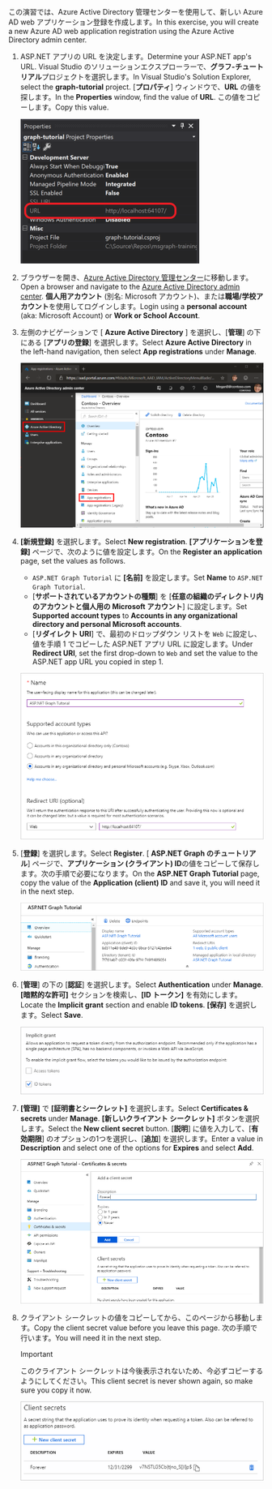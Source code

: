 <!-- markdownlint-disable MD002 MD041 -->

<span data-ttu-id="e30ea-101">この演習では、Azure Active Directory 管理センターを使用して、新しい Azure AD web アプリケーション登録を作成します。</span><span class="sxs-lookup"><span data-stu-id="e30ea-101">In this exercise, you will create a new Azure AD web application registration using the Azure Active Directory admin center.</span></span>

1. <span data-ttu-id="e30ea-102">ASP.NET アプリの URL を決定します。</span><span class="sxs-lookup"><span data-stu-id="e30ea-102">Determine your ASP.NET app's URL.</span></span> <span data-ttu-id="e30ea-103">Visual Studio のソリューションエクスプローラーで、**グラフ-チュートリアル**プロジェクトを選択します。</span><span class="sxs-lookup"><span data-stu-id="e30ea-103">In Visual Studio's Solution Explorer, select the **graph-tutorial** project.</span></span> <span data-ttu-id="e30ea-104">[**プロパティ**] ウィンドウで、**URL** の値を探します。</span><span class="sxs-lookup"><span data-stu-id="e30ea-104">In the **Properties** window, find the value of **URL**.</span></span> <span data-ttu-id="e30ea-105">この値をコピーします。</span><span class="sxs-lookup"><span data-stu-id="e30ea-105">Copy this value.</span></span>

    ![Visual Studio の [プロパティ] ウィンドウのスクリーンショット](./images/vs-project-url.png)

1. <span data-ttu-id="e30ea-107">ブラウザーを開き、[Azure Active Directory 管理センター](https://aad.portal.azure.com)に移動します。</span><span class="sxs-lookup"><span data-stu-id="e30ea-107">Open a browser and navigate to the [Azure Active Directory admin center](https://aad.portal.azure.com).</span></span> <span data-ttu-id="e30ea-108">**個人用アカウント** (別名: Microsoft アカウント)、または**職場/学校アカウント**を使用してログインします。</span><span class="sxs-lookup"><span data-stu-id="e30ea-108">Login using a **personal account** (aka: Microsoft Account) or **Work or School Account**.</span></span>

1. <span data-ttu-id="e30ea-109">左側のナビゲーションで [ **Azure Active Directory** ] を選択し、[**管理**] の下にある [**アプリの登録**] を選択します。</span><span class="sxs-lookup"><span data-stu-id="e30ea-109">Select **Azure Active Directory** in the left-hand navigation, then select **App registrations** under **Manage**.</span></span>

    ![<span data-ttu-id="e30ea-110">アプリの登録のスクリーンショット</span><span class="sxs-lookup"><span data-stu-id="e30ea-110">A screenshot of the App registrations</span></span> ](./images/aad-portal-app-registrations.png)

1. <span data-ttu-id="e30ea-111">**[新規登録]** を選択します。</span><span class="sxs-lookup"><span data-stu-id="e30ea-111">Select **New registration**.</span></span> <span data-ttu-id="e30ea-112">**[アプリケーションを登録]** ページで、次のように値を設定します。</span><span class="sxs-lookup"><span data-stu-id="e30ea-112">On the **Register an application** page, set the values as follows.</span></span>

    - <span data-ttu-id="e30ea-113">`ASP.NET Graph Tutorial` に **[名前]** を設定します。</span><span class="sxs-lookup"><span data-stu-id="e30ea-113">Set **Name** to `ASP.NET Graph Tutorial`.</span></span>
    - <span data-ttu-id="e30ea-114">[**サポートされているアカウントの種類**] を [**任意の組織のディレクトリ内のアカウントと個人用の Microsoft アカウント**] に設定します。</span><span class="sxs-lookup"><span data-stu-id="e30ea-114">Set **Supported account types** to **Accounts in any organizational directory and personal Microsoft accounts**.</span></span>
    - <span data-ttu-id="e30ea-115">[**リダイレクト URI**] で、最初のドロップダウン リストを `Web` に設定し、値を手順 1 でコピーした ASP.NET アプリ URL に設定します。</span><span class="sxs-lookup"><span data-stu-id="e30ea-115">Under **Redirect URI**, set the first drop-down to `Web` and set the value to the ASP.NET app URL you copied in step 1.</span></span>

    ![[アプリケーションの登録] ページのスクリーンショット](./images/aad-register-an-app.png)

1. <span data-ttu-id="e30ea-117">[**登録**] を選択します。</span><span class="sxs-lookup"><span data-stu-id="e30ea-117">Select **Register**.</span></span> <span data-ttu-id="e30ea-118">[ **ASP.NET Graph のチュートリアル**] ページで、**アプリケーション (クライアント) ID**の値をコピーして保存します。次の手順で必要になります。</span><span class="sxs-lookup"><span data-stu-id="e30ea-118">On the **ASP.NET Graph Tutorial** page, copy the value of the **Application (client) ID** and save it, you will need it in the next step.</span></span>

    ![新しいアプリの登録のアプリケーション ID のスクリーンショット](./images/aad-application-id.png)

1. <span data-ttu-id="e30ea-120">[**管理**] の下の [**認証**] を選択します。</span><span class="sxs-lookup"><span data-stu-id="e30ea-120">Select **Authentication** under **Manage**.</span></span> <span data-ttu-id="e30ea-121">**[暗黙的な許可]** セクションを検索し、**[ID トークン]** を有効にします。</span><span class="sxs-lookup"><span data-stu-id="e30ea-121">Locate the **Implicit grant** section and enable **ID tokens**.</span></span> <span data-ttu-id="e30ea-122">**[保存]** を選択します。</span><span class="sxs-lookup"><span data-stu-id="e30ea-122">Select **Save**.</span></span>

    ![暗黙的な grant セクションのスクリーンショット](./images/aad-implicit-grant.png)

1. <span data-ttu-id="e30ea-124">**[管理]** で **[証明書とシークレット]** を選択します。</span><span class="sxs-lookup"><span data-stu-id="e30ea-124">Select **Certificates & secrets** under **Manage**.</span></span> <span data-ttu-id="e30ea-125">**[新しいクライアント シークレット]** ボタンを選択します。</span><span class="sxs-lookup"><span data-stu-id="e30ea-125">Select the **New client secret** button.</span></span> <span data-ttu-id="e30ea-126">[**説明**] に値を入力して、[**有効期限**] のオプションの1つを選択し、[**追加**] を選択します。</span><span class="sxs-lookup"><span data-stu-id="e30ea-126">Enter a value in **Description** and select one of the options for **Expires** and select **Add**.</span></span>

    ![[クライアントシークレットの追加] ダイアログのスクリーンショット](./images/aad-new-client-secret.png)

1. <span data-ttu-id="e30ea-128">クライアント シークレットの値をコピーしてから、このページから移動します。</span><span class="sxs-lookup"><span data-stu-id="e30ea-128">Copy the client secret value before you leave this page.</span></span> <span data-ttu-id="e30ea-129">次の手順で行います。</span><span class="sxs-lookup"><span data-stu-id="e30ea-129">You will need it in the next step.</span></span>

    > [!IMPORTANT]
    > <span data-ttu-id="e30ea-130">このクライアント シークレットは今後表示されないため、今必ずコピーするようにしてください。</span><span class="sxs-lookup"><span data-stu-id="e30ea-130">This client secret is never shown again, so make sure you copy it now.</span></span>

    ![新しく追加されたクライアントシークレットのスクリーンショット](./images/aad-copy-client-secret.png)
